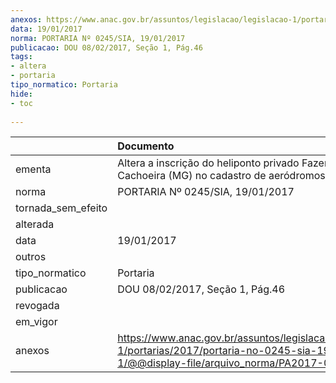 ```yaml
---
anexos: https://www.anac.gov.br/assuntos/legislacao/legislacao-1/portarias/2017/portaria-no-0245-sia-19-01-2017-1/@@display-file/arquivo_norma/PA2017-0245.pdf
data: 19/01/2017
norma: PORTARIA Nº 0245/SIA, 19/01/2017
publicacao: DOU 08/02/2017, Seção 1, Pág.46
tags:
- altera
- portaria
tipo_normatico: Portaria
hide: 
- toc 
 
---
```


|                    | Documento                                                                                                                                              |
|:-------------------|:-------------------------------------------------------------------------------------------------------------------------------------------------------|
| ementa             | Altera a inscrição do heliponto privado Fazenda Cachoeira (MG) no cadastro de aeródromos.                                                              |
| norma              | PORTARIA Nº 0245/SIA, 19/01/2017                                                                                                                       |
| tornada_sem_efeito |                                                                                                                                                        |
| alterada           |                                                                                                                                                        |
| data               | 19/01/2017                                                                                                                                             |
| outros             |                                                                                                                                                        |
| tipo_normatico     | Portaria                                                                                                                                               |
| publicacao         | DOU 08/02/2017, Seção 1, Pág.46                                                                                                                        |
| revogada           |                                                                                                                                                        |
| em_vigor           |                                                                                                                                                        |
| anexos             | https://www.anac.gov.br/assuntos/legislacao/legislacao-1/portarias/2017/portaria-no-0245-sia-19-01-2017-1/@@display-file/arquivo_norma/PA2017-0245.pdf |